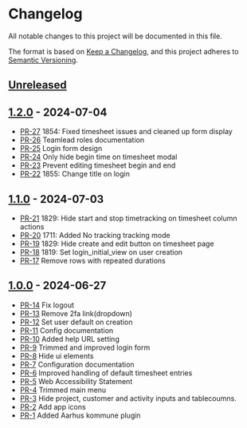 # Changelog

All notable changes to this project will be documented in this file.

The format is based on [Keep a Changelog](https://keepachangelog.com/en/1.1.0/),
and this project adheres to [Semantic Versioning](https://semver.org/spec/v2.0.0.html).

## [Unreleased]

## [1.2.0] - 2024-07-04

* [PR-27](https://github.com/itk-kimai/AarhusKommuneBundle/pull/27)
  1854: Fixed timesheet issues and cleaned up form display
* [PR-26](https://github.com/itk-kimai/AarhusKommuneBundle/pull/26)
  Teamlead roles documentation
* [PR-25](https://github.com/itk-kimai/AarhusKommuneBundle/pull/25)
  Login form design
* [PR-24](https://github.com/itk-kimai/AarhusKommuneBundle/pull/24)
  Only hide begin time on timesheet modal
* [PR-23](https://github.com/itk-kimai/AarhusKommuneBundle/pull/23)
  Prevent editing timesheet begin and end
* [PR-22](https://github.com/itk-kimai/AarhusKommuneBundle/pull/22)
  1855: Change title on login

## [1.1.0] - 2024-07-03

* [PR-21](https://github.com/itk-kimai/AarhusKommuneBundle/pull/21)
  1829: Hide start and stop timetracking on timesheet column actions
* [PR-20](https://github.com/itk-kimai/AarhusKommuneBundle/pull/20)
  1711: Added No tracking tracking mode
* [PR-19](https://github.com/itk-kimai/AarhusKommuneBundle/pull/19)
  1829: Hide create and edit button on timesheet page
* [PR-18](https://github.com/itk-kimai/AarhusKommuneBundle/pull/18)
  1819: Set login_initial_view on user creation
* [PR-17](https://github.com/itk-kimai/kimai-plugin-AarhusKommuneBundle/pull/17)
  Remove rows with repeated durations

## [1.0.0] - 2024-06-27

* [PR-14](https://github.com/itk-kimai/kimai-plugin-AarhusKommuneBundle/pull/14)
  Fix logout
* [PR-13](https://github.com/itk-kimai/kimai-plugin-AarhusKommuneBundle/pull/13)
  Remove 2fa link(dropdown)
* [PR-12](https://github.com/itk-kimai/kimai-plugin-AarhusKommuneBundle/pull/12)
  Set user default on creation
* [PR-11](https://github.com/itk-kimai/kimai-plugin-AarhusKommuneBundle/pull/11)
  Config documentation
* [PR-10](https://github.com/itk-kimai/kimai-plugin-AarhusKommuneBundle/pull/10)
  Added help URL setting
* [PR-9](https://github.com/itk-kimai/kimai-plugin-AarhusKommuneBundle/pull/9)
  Trimmed and improved login form
* [PR-8](https://github.com/itk-kimai/kimai-plugin-AarhusKommuneBundle/pull/8)
  Hide ui elements
* [PR-7](https://github.com/itk-kimai/kimai-plugin-AarhusKommuneBundle/pull/7)
  Configuration documentation
* [PR-6](https://github.com/itk-kimai/kimai-plugin-AarhusKommuneBundle/pull/6)
  Improved handling of default timesheet entries
* [PR-5](https://github.com/itk-kimai/kimai-plugin-AarhusKommuneBundle/pull/5)
  Web Accessibility Statement
* [PR-4](https://github.com/itk-kimai/kimai-plugin-AarhusKommuneBundle/pull/4)
  Trimmed main menu
* [PR-3](https://github.com/itk-dev/kimai-plugin-AarhusKommuneBundle/pull/3)
  Hide project, customer and activity inputs and tablecoumns.
* [PR-2](https://github.com/itk-dev/kimai-plugin-AarhusKommuneBundle/pull/2)
  Add app icons
* [PR-1](https://github.com/itk-dev/kimai-plugin-AarhusKommuneBundle/pull/1)
  Added Aarhus kommune plugin

[Unreleased]: https://github.com/itk-dev/kimai-plugin-AarhusKommuneBundle/compare/1.2.0...HEAD
[1.2.0]: https://github.com/itk-dev/kimai-plugin-AarhusKommuneBundle/compare/1.0.0...1.2.0
[1.1.0]: https://github.com/itk-dev/kimai-plugin-AarhusKommuneBundle/compare/1.0.0...1.1.0
[1.0.0]: https://github.com/itk-dev/kimai-plugin-AarhusKommuneBundle/releases/tag/1.0.0
